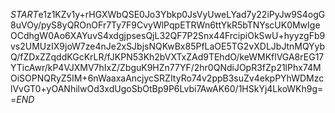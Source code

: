 $START$e1z1KZv1y+rHGXWbQSE0Jo3Ybkp0JsVyUweLYad7y22iPyJw9S4ogG8uVOy/pyS8yQROnOFr7Ty7F9CvyWlPqpETRWn6ttYkR5bTNYscUK0MwIgeOCdhgW0Ao6XAYuvS4xdgjpsesQjL32QF7P2Snx44FrcipiOkSwU+hyyzgFb9vs2UMUzIX9joW7ze4nJe2xSJbjsNQKwBx85PfLaOE5TG2vXDLJbJtnMQYybQ/fZDxZZqddKGcKrLR/fJKPN53Kh2bVXTxZAd9TEhdO/keWMKflVGA8rEG17YTicAwr/kP4VJXMV7hIxZ/ZbguK9HZn77YF/2hr0QNdiJOpR3fZp21lPhx74MOiSOPNQRyZ5IM+6nWaaxaAncjycSRZItyRo74v2ppB3suZv4ekpPYhWDMzclVvGT0+yOANhilwOd3xdUgoSbOtBp9P6Lvbi7AwAK60/1HSkYj4LkoWKh9g==$END$
